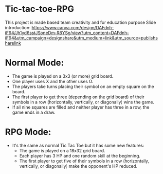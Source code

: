 # Tic-tac-toe-RPG
This project is made based team creativity and for education purpose
Slide introduction: https://www.canva.com/design/DAFdnh-iF94/Jh1yd6sstJSoneDm-R8YSg/view?utm_content=DAFdnh-iF94&utm_campaign=designshare&utm_medium=link&utm_source=publishsharelink
# Normal Mode:
- The game is played on a 3x3 (or more) grid board.
- One player uses X and the other uses O.
- The players take turns placing their symbol on an empty square on the board.
- The first player to get three (depending on the grid board) of their symbols in a row (horizontally, vertically, or diagonally) wins the game.
- If all nine squares are filled and neither player has three in a row, the game ends in a draw.
# RPG Mode:
- It's the same as normal Tic Tac Toe but it has some new features:
  + The game is played on a 18x32 grid board.
  + Each player has 3 HP and one random skill at the beginning.
  + The first player to get five of their symbols in a row (horizontally, vertically, or diagonally) make the opponent's HP reduced.
  
